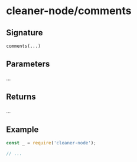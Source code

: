 # cleaner-node/comments

## Signature

`comments(...)`

## Parameters

...

## Returns

...

## Example

```javascript
const _ = require('cleaner-node');

// ...
```
